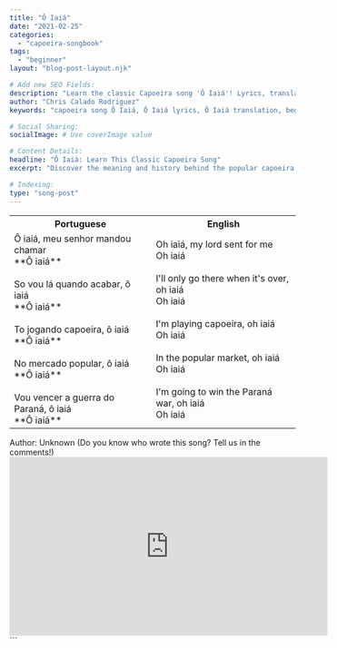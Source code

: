 ```yaml
---
title: "Ô Iaiá"
date: "2021-02-25"
categories:
  - "capoeira-songbook"
tags:
  - "beginner"
layout: "blog-post-layout.njk"

# Add new SEO Fields:
description: "Learn the classic Capoeira song 'Ô Iaiá'! Lyrics, translation, and historical context explained in this guide."
author: "Chris Calado Rodriguez"
keywords: "capoeira song Ô Iaiá, Ô Iaiá lyrics, Ô Iaiá translation, beginner capoeira songs, easy capoeira songs, capoeira song meaning, capoeira songbook, traditional capoeira songs"

# Social Sharing:
socialImage: # Use coverImage value

# Content Details:
headline: "Ô Iaiá: Learn This Classic Capoeira Song"
excerpt: "Discover the meaning and history behind the popular capoeira song 'Ô Iaiá', perfect for beginners looking to expand their repertoire."

# Indexing:
type: "song-post"
---
```



<table class="capoeira-table">
    <tr class="header-row">
        <th>Portuguese</th>
        <th>English</th>
    </tr>
    <tr>
        <td>Ô iaiá, meu senhor mandou chamar<br>**Ô iaiá**<br><br>So vou lá quando acabar, ô iaiá<br>**Ô iaiá**<br><br>To jogando capoeira, ô iaiá<br>**Ô iaiá**<br><br>No mercado popular, ô iaiá<br>**Ô iaiá**<br><br>Vou vencer a guerra do Paraná, ô iaiá<br>**Ô iaiá**</td>
        <td>Oh iaiá, my lord sent for me<br>Oh iaiá<br><br>I'll only go there when it's over, oh iaiá<br>Oh iaiá<br><br>I'm playing capoeira, oh iaiá<br>Oh iaiá<br><br>In the popular market, oh iaiá<br>Oh iaiá<br><br>I'm going to win the Paraná war, oh iaiá<br>Oh iaiá</td>
    </tr>
</table>

<figcaption>
    Author: Unknown (Do you know who wrote this song? Tell us in the comments!)
</figcaption>

<iframe width="560" height="315" src="https://www.youtube.com/embed/qfhPwcACMzY" title="YouTube video player" frameborder="0" allow="accelerometer; autoplay; clipboard-write; encrypted-media; gyroscope; picture-in-picture" allowfullscreen></iframe>
```
